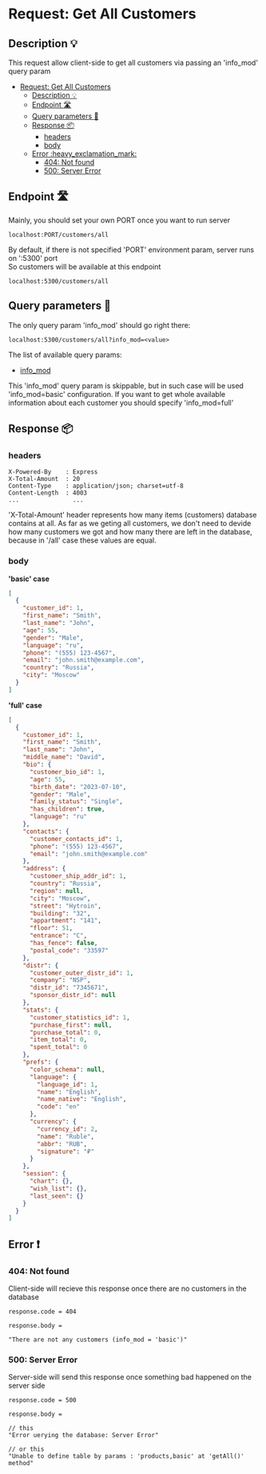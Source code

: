 # Request: Get All Customers

## Description :bulb:
This request allow client-side to get all customers via passing an 'info_mod' query param  
- [Request: Get All Customers](#request-get-all-customers)
  - [Description :bulb:](#description-bulb)
  - [Endpoint :motorway:](#endpoint-motorway)
  - [Query parameters :pencil:](#query-parameters-pencil)
  - [Response :package:](#response-package)
    - [headers](#headers)
    - [body](#body)
  - [Error :heavy\_exclamation\_mark:](#error-heavy_exclamation_mark)
    - [404: Not found](#404-not-found)
    - [500: Server Error](#500-server-error)

## Endpoint :motorway:
Mainly, you should set your own PORT once you want to run server
```
localhost:PORT/customers/all
```
By default, if there is not specified 'PORT' environment param, server runs on ':5300' port    
So customers will be available at this endpoint
```
localhost:5300/customers/all
```

## Query parameters :pencil:    
The only query param 'info_mod' should go right there:
```
localhost:5300/customers/all?info_mod=<value>
```
The list of available query params:
- [info_mod](../query.md#info_mod)

This 'info_mod' query param is skippable, but in such case will be used 'info_mod=basic' configuration. If you want to get whole available information about each customer you should specify 'info_mod=full'


## Response :package:
### headers
```
X-Powered-By    : Express
X-Total-Amount  : 20
Content-Type    : application/json; charset=utf-8
Content-Length  : 4003
...               ...
```
'X-Total-Amount' header represents how many items (customers) database contains at all. As far as we geting all customers, we don't need to devide how many customers we got and how many there are left in the database, because in '/all' case these values are equal.

### body
**'basic' case**    
```json
[
  {
    "customer_id": 1,
    "first_name": "Smith",
    "last_name": "John",
    "age": 55,
    "gender": "Male",
    "language": "ru",
    "phone": "(555) 123-4567",
    "email": "john.smith@example.com",
    "country": "Russia",
    "city": "Moscow"
  }
]
```
**'full' case**
```json
[
  {
    "customer_id": 1,
    "first_name": "Smith",
    "last_name": "John",
    "middle_name": "David",
    "bio": {
      "customer_bio_id": 1,
      "age": 55,
      "birth_date": "2023-07-10",
      "gender": "Male",
      "family_status": "Single",
      "has_children": true,
      "language": "ru"
    },
    "contacts": {
      "customer_contacts_id": 1,
      "phone": "(555) 123-4567",
      "email": "john.smith@example.com"
    },
    "address": {
      "customer_ship_addr_id": 1,
      "country": "Russia",
      "region": null,
      "city": "Moscow",
      "street": "Hytroin",
      "building": "32",
      "appartment": "141",
      "floor": 51,
      "entrance": "C",
      "has_fence": false,
      "postal_code": "33597"
    },
    "distr": {
      "customer_outer_distr_id": 1,
      "company": "NSP",
      "distr_id": "7345671",
      "sponsor_distr_id": null
    },
    "stats": {
      "customer_statistics_id": 1,
      "purchase_first": null,
      "purchase_total": 0,
      "item_total": 0,
      "spent_total": 0
    },
    "prefs": {
      "color_schema": null,
      "language": {
        "language_id": 1,
        "name": "English",
        "name_native": "English",
        "code": "en"
      },
      "currency": {
        "currency_id": 2,
        "name": "Ruble",
        "abbr": "RUB",
        "signature": "₽"
      }
    },
    "session": {
      "chart": {},
      "wish_list": {},
      "last_seen": {}
    }
  }
]
```
## Error :heavy_exclamation_mark:
### 404: Not found
Client-side will recieve this response once there are no customers in the database
```
response.code = 404
```
```
response.body =

"There are not any customers (info_mod = 'basic')"
```
### 500: Server Error
Server-side will send this response once something bad happened on the server side
```
response.code = 500
```
```
response.body =

// this
"Error uerying the database: Server Error"

// or this
"Unable to define table by params : 'products,basic' at 'getAll()' method"
```
